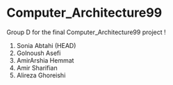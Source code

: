 # Computer_Architecture99
Group D for the final Computer_Architecture99 project !
1. Sonia Abtahi (HEAD)
2. Golnoush Asefi
3. AmirArshia Hemmat
4. Amir Sharifian
5. Alireza Ghoreishi
